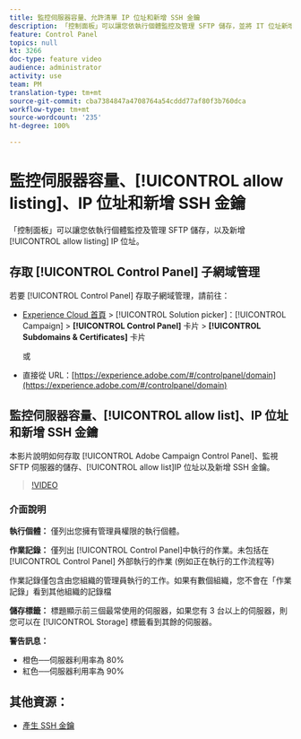 ```yaml
---
title: 監控伺服器容量、允許清單 IP 位址和新增 SSH 金鑰
description: 「控制面板」可以讓您依執行個體監控及管理 SFTP 儲存，並將 IT 位址新增至允許清單。
feature: Control Panel
topics: null
kt: 3266
doc-type: feature video
audience: administrator
activity: use
team: PM
translation-type: tm+mt
source-git-commit: cba7384847a4708764a54cddd77af80f3b760dca
workflow-type: tm+mt
source-wordcount: '235'
ht-degree: 100%

---
```



# 監控伺服器容量、[!UICONTROL allow listing]、IP 位址和新增 SSH 金鑰

「控制面板」可以讓您依執行個體監控及管理 SFTP 儲存，以及新增 [!UICONTROL allow listing] IP 位址。

## 存取 [!UICONTROL Control Panel] 子網域管理

若要 [!UICONTROL Control Panel] 存取子網域管理，請前往：

* [Experience Cloud 首頁](https://experience.adobe.com/#/home) > [!UICONTROL Solution picker]：[!UICONTROL Campaign] > **[!UICONTROL Control Panel]** 卡片 > **[!UICONTROL Subdomains & Certificates]** 卡片

   或
* 直接從 URL：[https://experience.adobe.com/#/controlpanel/domain](https://experience.adobe.com/#/controlpanel/domain)

## 監控伺服器容量、[!UICONTROL allow list]、IP 位址和新增 SSH 金鑰

本影片說明如何存取 [!UICONTROL Adobe Campaign Control Panel]、監視 SFTP 伺服器的儲存、[!UICONTROL allow list]IP 位址以及新增 SSH 金鑰。

>[!VIDEO](https://video.tv.adobe.com/v/27270?quality=12)

### 介面說明

**執行個體：** 僅列出您擁有管理員權限的執行個體。

**作業記錄：** 僅列出 [!UICONTROL Control Panel]中執行的作業。未包括在 [!UICONTROL Control Panel] 外部執行的作業 (例如正在執行的工作流程等)

作業記錄僅包含由您組織的管理員執行的工作。如果有數個組織，您不會在「作業記錄」看到其他組織的記錄檔

**儲存標籤：** 標題顯示前三個最常使用的伺服器，如果您有 3 台以上的伺服器，則您可以在 [!UICONTROL Storage] 標籤看到其餘的伺服器。

**警告訊息：**

* 橙色──伺服器利用率為 80%
* 紅色──伺服器利用率為 90%

## 其他資源：

* [產生 SSH 金鑰](./generate-ssh-key.md)
